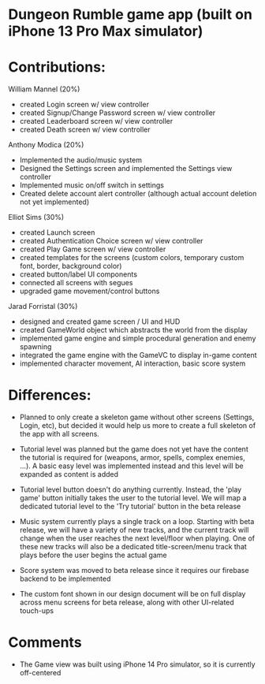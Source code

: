 # Dungeon Rumble game app (built on iPhone 13 Pro Max simulator)

# Contributions:

William Mannel (20%)
- created Login screen w/ view controller
- created Signup/Change Password screen w/ view controller
- created Leaderboard screen w/ view controller
- created Death screen w/ view controller

Anthony Modica (20%)
- Implemented the audio/music system
- Designed the Settings screen and implemented the Settings view controller 
- Implemented music on/off switch in settings
- Created delete account alert controller (although actual account deletion not yet implemented)

Elliot Sims (30%)
- created Launch screen
- created Authentication Choice screen w/ view controller
- created Play Game screen w/ view controller
- created templates for the screens (custom colors, temporary custom font, border, background color)
- created button/label UI components
- connected all screens with segues
- upgraded game movement/control buttons

Jarad Forristal (30%)
- designed and created game screen / UI and HUD
- created GameWorld object which abstracts the world from the display
- implemented game engine and simple procedural generation and enemy spawning
- integrated the game engine with the GameVC to display in-game content
- implemented character movement, AI interaction, basic score system

# Differences:

* Planned to only create a skeleton game without other screens (Settings, Login, etc), but decided it would help us more to create a full skeleton of the app with all screens.

* Tutorial level was planned but the game does not yet have the content the tutorial is required for (weapons, armor, spells, complex enemies, ...). A basic easy level was implemented instead and this level will be expanded as content is added

* Tutorial level button doesn't do anything currently. Instead, the 'play game' button initially takes the user to the tutorial level. We will map a dedicated tutorial level to the 'Try tutorial' button in the beta release
 
* Music system currently plays a single track on a loop. Starting with beta release, we will have a variety of new tracks, and the current track will change when the user reaches the next level/floor when playing. One of these new tracks will also be a dedicated title-screen/menu track that plays before the user begins the actual game

* Score system was moved to beta release since it requires our firebase backend to be implemented

* The custom font shown in our design document will be on full display across menu screens for beta release, along with other UI-related touch-ups
 
 # Comments
 
 - The Game view was built using iPhone 14 Pro simulator, so it is currently off-centered
